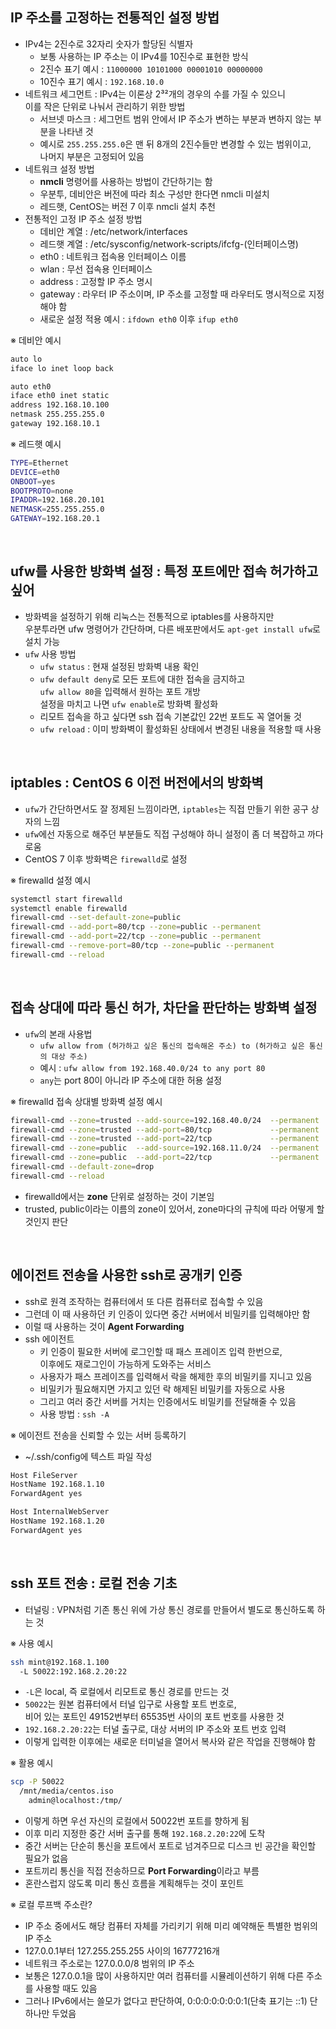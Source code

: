 ## IP 주소를 고정하는 전통적인 설정 방법

- IPv4는 2진수로 32자리 숫자가 할당된 식별자
  - 보통 사용하는 IP 주소는 이 IPv4를 10진수로 표현한 방식
  - 2진수 표기 예시 : `11000000 10101000 00001010 00000000`
  - 10진수 표기 예시 : `192.168.10.0`
- 네트워크 세그먼트 : IPv4는 이론상 2³²개의 경우의 수를 가질 수 있으니<br>이를 작은 단위로 나눠서 관리하기 위한 방법
  - 서브넷 마스크 : 세그먼트 범위 안에서 IP 주소가 변하는 부분과 변하지 않는 부분을 나타낸 것
  - 예시로 `255.255.255.0`은 맨 뒤 8개의 2진수들만 변경할 수 있는 범위이고,<br>나머지 부분은 고정되어 있음
- 네트워크 설정 방법
  - **nmcli** 명령어를 사용하는 방법이 간단하기는 함
  - 우분투, 데비안은 버전에 따라 최소 구성만 한다면 nmcli 미설치
  - 레드햇, CentOS는 버전 7 이후 nmcli 설치 추천
- 전통적인 고정 IP 주소 설정 방법
  - 데비안 계열 : /etc/network/interfaces
  - 레드햇 계열 : /etc/sysconfig/network-scripts/ifcfg-(인터페이스명)
  - eth0 : 네트워크 접속용 인터페이스 이름
  - wlan : 무선 접속용 인터페이스
  - address : 고정할 IP 주소 명시
  - gateway : 라우터 IP 주소이며, IP 주소를 고정할 때 라우터도 명시적으로 지정해야 함
  - 새로운 설정 적용 예시 : `ifdown eth0` 이후 `ifup eth0`

※ 데비안 예시

```bash
auto lo
iface lo inet loop back

auto eth0
iface eth0 inet static
address 192.168.10.100
netmask 255.255.255.0
gateway 192.168.10.1
```

※ 레드햇 예시

```bash
TYPE=Ethernet
DEVICE=eth0
ONBOOT=yes
BOOTPROTO=none
IPADDR=192.168.20.101
NETMASK=255.255.255.0
GATEWAY=192.168.20.1
```

<br>

## ufw를 사용한 방화벽 설정 : 특정 포트에만 접속 허가하고 싶어

- 방화벽을 설정하기 위해 리눅스는 전통적으로 iptables를 사용하지만<br>우분투라면 ufw 명령어가 간단하며, 다른 배포판에서도 `apt-get install ufw`로 설치 가능
- `ufw` 사용 방법
  - `ufw status` : 현재 설정된 방화벽 내용 확인
  - `ufw default deny`로 모든 포트에 대한 접속을 금지하고<br>`ufw allow 80`을 입력해서 원하는 포트 개방<br>설정을 마치고 나면 `ufw enable`로 방화벽 활성화
  - 리모트 접속을 하고 싶다면 ssh 접속 기본값인 22번 포트도 꼭 열어둘 것
  - `ufw reload` : 이미 방화벽이 활성화된 상태에서 변경된 내용을 적용할 때 사용

<br>

## iptables : CentOS 6 이전 버전에서의 방화벽

- `ufw`가 간단하면서도 잘 정제된 느낌이라면, `iptables`는 직접 만들기 위한 공구 상자의 느낌
- `ufw`에선 자동으로 해주던 부분들도 직접 구성해야 하니 설정이 좀 더 복잡하고 까다로움
- CentOS 7 이후 방화벽은 `firewalld`로 설정

※ firewalld 설정 예시

```bash
systemctl start firewalld
systemctl enable firewalld
firewall-cmd --set-default-zone=public
firewall-cmd --add-port=80/tcp --zone=public --permanent
firewall-cmd --add-port=22/tcp --zone=public --permanent
firewall-cmd --remove-port=80/tcp --zone=public --permanent
firewall-cmd --reload
```

<br>

## 접속 상대에 따라 통신 허가, 차단을 판단하는 방화벽 설정

- `ufw`의 본래 사용법
  - `ufw allow from (허가하고 싶은 통신의 접속해온 주소) to (허가하고 싶은 통신의 대상 주소)`
  - 예시 : `ufw allow from 192.168.40.0/24 to any port 80`
  - `any`는 port 80이 아니라 IP 주소에 대한 허용 설정

※ firewalld 접속 상대별 방화벽 설정 예시

```bash
firewall-cmd --zone=trusted --add-source=192.168.40.0/24  --permanent
firewall-cmd --zone=trusted --add-port=80/tcp             --permanent
firewall-cmd --zone=trusted --add-port=22/tcp             --permanent
firewall-cmd --zone=public  --add-source=192.168.11.0/24  --permanent
firewall-cmd --zone=public  --add-port=22/tcp             --permanent
firewall-cmd --default-zone=drop
firewall-cmd --reload
```

- firewalld에서는 **zone** 단위로 설정하는 것이 기본임
- trusted, public이라는 이름의 zone이 있어서, zone마다의 규칙에 따라 어떻게 할 것인지 판단

<br>

## 에이전트 전송을 사용한 ssh로 공개키 인증

- ssh로 원격 조작하는 컴퓨터에서 또 다른 컴퓨터로 접속할 수 있음
- 그런데 이 때 사용하던 키 인증이 있다면 중간 서버에서 비밀키를 입력해야만 함
- 이럴 때 사용하는 것이 **Agent Forwarding**
- ssh 에이전트
  - 키 인증이 필요한 서버에 로그인할 때 패스 프레이즈 입력 한번으로,<br>이후에도 재로그인이 가능하게 도와주는 서비스
  - 사용자가 패스 프레이즈를 입력해서 락을 해제한 후의 비밀키를 지니고 있음
  - 비밀키가 필요해지면 가지고 있던 락 해제된 비밀키를 자동으로 사용
  - 그리고 여러 중간 서버를 거치는 인증에서도 비밀키를 전달해줄 수 있음
  - 사용 방법 : `ssh -A`

※ 에이전트 전송을 신뢰할 수 있는 서버 등록하기

- ~/.ssh/config에 텍스트 파일 작성

```bash
Host FileServer
HostName 192.168.1.10
ForwardAgent yes

Host InternalWebServer
HostName 192.168.1.20
ForwardAgent yes
```

<br>

## ssh 포트 전송 : 로컬 전송 기초

- 터널링 : VPN처럼 기존 통신 위에 가상 통신 경로를 만들어서 별도로 통신하도록 하는 것

※ 사용 예시

```bash
ssh mint@192.168.1.100
  -L 50022:192.168.2.20:22
```

- `-L`은 local, 즉 로컬에서 리모트로 통신 경로를 만드는 것
- `50022`는 원본 컴퓨터에서 터널 입구로 사용할 포트 번호로,<br>비어 있는 포트인 49152번부터 65535번 사이의 포트 번호를 사용한 것
- `192.168.2.20:22`는 터널 출구로, 대상 서버의 IP 주소와 포트 번호 입력
- 이렇게 입력한 이후에는 새로운 터미널을 열어서 복사와 같은 작업을 진행해야 함

※ 활용 예시

```bash
scp -P 50022
  /mnt/media/centos.iso
    admin@localhost:/tmp/
```

- 이렇게 하면 우선 자신의 로컬에서 50022번 포트를 향하게 됨
- 이후 미리 지정한 중간 서버 출구를 통해 `192.168.2.20:22`에 도착
- 중간 서버는 단순히 통신을 포트에서 포트로 넘겨주므로 디스크 빈 공간을 확인할 필요가 없음
- 포트끼리 통신을 직접 전송하므로 **Port Forwarding**이라고 부름
- 혼란스럽지 않도록 미리 통신 흐름을 계획해두는 것이 포인트

※ 로컬 루프백 주소란?

- IP 주소 중에서도 해당 컴퓨터 자체를 가리키기 위해 미리 예약해둔 특별한 범위의 IP 주소
- 127.0.0.1부터 127.255.255.255 사이의 16777216개
- 네트워크 주소로는 127.0.0.0/8 범위의 IP 주소
- 보통은 127.0.0.1을 많이 사용하지만 여러 컴퓨터를 시뮬레이션하기 위해 다른 주소를 사용할 때도 있음
- 그러나 IPv6에서는 쓸모가 없다고 판단하여, 0:0:0:0:0:0:0:1(단축 표기는 ::1) 단 하나만 두었음

